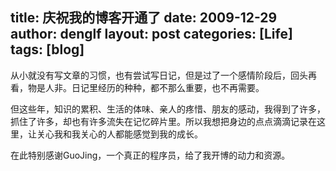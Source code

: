 title: 庆祝我的博客开通了
date: 2009-12-29
author: denglf
layout: post
categories: [Life]
tags: [blog]
---
从小就没有写文章的习惯，也有尝试写日记，但是过了一个感情阶段后，回头再看，物是人非。日记里经历的种种，都不那么重要，也不再需要。
<!--more-->
但这些年，知识的累积、生活的体味、亲人的疼惜、朋友的感动，我得到了许多，抓住了许多，却也有许多流失在记忆碎片里。所以我想把身边的点点滴滴记录在这里，让关心我和我关心的人都能感觉到我的成长。

在此特别感谢GuoJing，一个真正的程序员，给了我开博的动力和资源。
